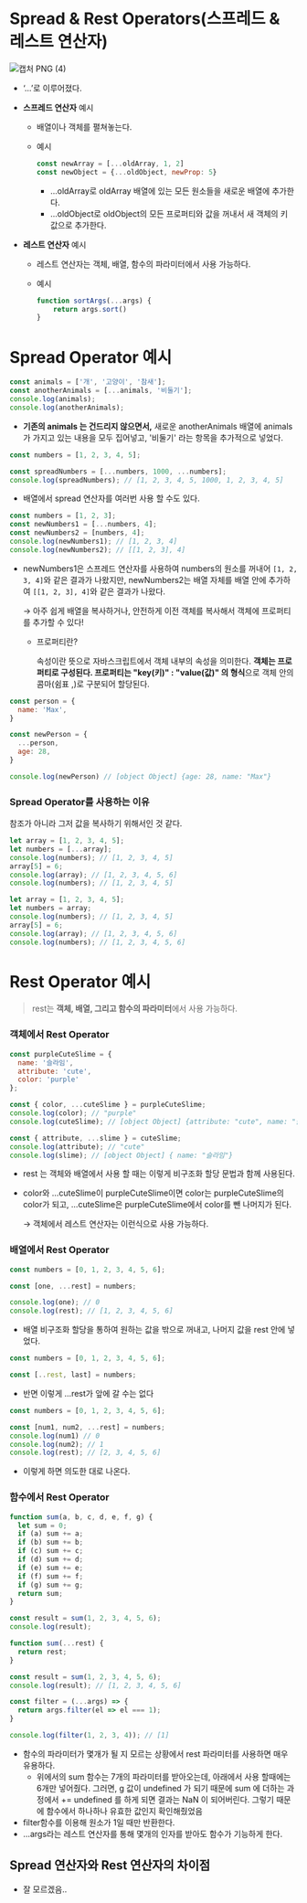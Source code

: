 # Spread & Rest Operators(스프레드 & 레스트 연산자)

![캡처 PNG (4)](https://user-images.githubusercontent.com/101965666/213485109-5b448c30-7702-4c56-8b57-164954497378.png)


- ‘…’로 이루어졌다.
- **스프레드 연산자** 예시
    - 배열이나 객체를 펼쳐놓는다.
    - 예시
        
        ```jsx
        const newArray = [...oldArray, 1, 2]
        const newObject = {...oldObject, newProp: 5}
        ```
        
        - …oldArray로 oldArray 배열에 있는 모든 원소들을 새로운 배열에 추가한다.
        - …oldObject로 oldObject의 모든 프로퍼티와 값을 꺼내서 새 객체의 키 값으로 추가한다.

- **레스트 연산자** 예시
    - 레스트 연산자는 객체, 배열, 함수의 파라미터에서 사용 가능하다.
    - 예시
        
        ```jsx
        function sortArgs(...args) {
        	return args.sort() 
        }
        ```
        
    

# Spread Operator 예시

```jsx
const animals = ['개', '고양이', '참새'];
const anotherAnimals = [...animals, '비둘기'];
console.log(animals);
console.log(anotherAnimals);
```

- **기존의 animals 는 건드리지 않으면서,** 새로운 anotherAnimals 배열에 animals 가 가지고 있는 내용을 모두 집어넣고, '비둘기' 라는 항목을 추가적으로 넣었다.

```jsx
const numbers = [1, 2, 3, 4, 5];

const spreadNumbers = [...numbers, 1000, ...numbers];
console.log(spreadNumbers); // [1, 2, 3, 4, 5, 1000, 1, 2, 3, 4, 5]
```

- 배열에서 spread 연산자를 여러번 사용 할 수도 있다.

```jsx
const numbers = [1, 2, 3];
const newNumbers1 = [...numbers, 4];
const newNumbers2 = [numbers, 4];
console.log(newNumbers1); // [1, 2, 3, 4]
console.log(newNumbers2); // [[1, 2, 3], 4]
```

- newNumbers1은 스프레드 연산자를 사용하여 numbers의 원소를 꺼내어 `[1, 2, 3, 4]`와 같은 결과가 나왔지만, newNumbers2는 배열 자체를 배열 안에 추가하여 `[[1, 2, 3], 4]`와 같은 결과가 나왔다.
    
    → 아주 쉽게 배열을 복사하거나, 안전하게 이전 객체를 복사해서 객체에 프로퍼티를 추가할 수 있다!
    
    - 프로퍼티란?
        
        속성이란 뜻으로 자바스크립트에서 객체 내부의 속성을 의미한다. **객체는 프로퍼티로 구성된다. 프로퍼티는 "key(키)" : "value(값)" 의 형식**으로 객체 안의 콤마(쉼표 ,)로 구분되어 할당된다.
        

```jsx
const person = {
  name: 'Max',
}

const newPerson = {
  ...person,
  age: 28,
}

console.log(newPerson) // [object Object] {age: 28, name: "Max"}
```

### Spread Operator를 사용하는 이유

참조가 아니라 그저 값을 복사하기 위해서인 것 같다.

```jsx
let array = [1, 2, 3, 4, 5];
let numbers = [...array];
console.log(numbers); // [1, 2, 3, 4, 5]
array[5] = 6;
console.log(array); // [1, 2, 3, 4, 5, 6]
console.log(numbers); // [1, 2, 3, 4, 5]
```

```jsx
let array = [1, 2, 3, 4, 5];
let numbers = array;
console.log(numbers); // [1, 2, 3, 4, 5]
array[5] = 6;
console.log(array); // [1, 2, 3, 4, 5, 6]
console.log(numbers); // [1, 2, 3, 4, 5, 6]
```

# Rest Operator 예시

> rest는 **객체, 배열, 그리고 함수의 파라미터**에서 사용 가능하다.
> 

### 객체에서 Rest Operator

```jsx
const purpleCuteSlime = {
  name: '슬라임',
  attribute: 'cute',
  color: 'purple'
};

const { color, ...cuteSlime } = purpleCuteSlime;
console.log(color); // "purple"
console.log(cuteSlime); // [object Object] {attribute: "cute", name: "슬라임"}

const { attribute, ...slime } = cuteSlime;
console.log(attribute); // "cute"
console.log(slime); // [object Object] { name: "슬라임"}
```

- rest 는 객체와 배열에서 사용 할 때는 이렇게 비구조화 할당 문법과 함께 사용된다.
- color와 …cuteSlime이 purpleCuteSlime이면 color는 purpleCuteSlime의 color가 되고, …cuteSlime은 purpleCuteSlime에서 color를 뺀 나머지가 된다.
    
    → 객체에서 레스트 연산자는 이런식으로 사용 가능하다.
    

### 배열에서 Rest Operator

```jsx
const numbers = [0, 1, 2, 3, 4, 5, 6];

const [one, ...rest] = numbers;

console.log(one); // 0
console.log(rest); // [1, 2, 3, 4, 5, 6]
```

- 배열 비구조화 할당을 통하여 원하는 값을 밖으로 꺼내고, 나머지 값을 rest 안에 넣었다.

```jsx
const numbers = [0, 1, 2, 3, 4, 5, 6];

const [..rest, last] = numbers;
```

- 반면 이렇게 …rest가 앞에 갈 수는 없다

```jsx
const numbers = [0, 1, 2, 3, 4, 5, 6];

const [num1, num2, ...rest] = numbers;
console.log(num1) // 0
console.log(num2); // 1
console.log(rest); // [2, 3, 4, 5, 6]
```

- 이렇게 하면 의도한 대로 나온다.

### 함수에서 Rest Operator

```jsx
function sum(a, b, c, d, e, f, g) {
  let sum = 0;
  if (a) sum += a;
  if (b) sum += b;
  if (c) sum += c;
  if (d) sum += d;
  if (e) sum += e;
  if (f) sum += f;
  if (g) sum += g;
  return sum;
}

const result = sum(1, 2, 3, 4, 5, 6);
console.log(result);
```

```jsx
function sum(...rest) {
  return rest;
}

const result = sum(1, 2, 3, 4, 5, 6);
console.log(result); // [1, 2, 3, 4, 5, 6]
```

```jsx
const filter = (...args) => {
  return args.filter(el => el === 1);
}

console.log(filter(1, 2, 3, 4)); // [1]
```

- 함수의 파라미터가 몇개가 될 지 모르는 상황에서 rest 파라미터를 사용하면 매우 유용하다.
    - 위에서의 sum 함수는 7개의 파라미터를 받아오는데, 아래에서 사용 할때에는 6개만 넣어줬다. 그러면, g 값이 undefined 가 되기 때문에 sum 에 더하는 과정에서 += undefined 를 하게 되면 결과는 NaN 이 되어버린다. 그렇기 때문에 함수에서 하나하나 유효한 값인지 확인해줬었음
- filter함수를 이용해 원소가 1일 때만 반환한다.
- …args라는 레스트 연산자를 통해 몇개의 인자를 받아도 함수가 기능하게 한다.

## Spread 연산자와 Rest 연산자의 차이점

- 잘 모르겠음..